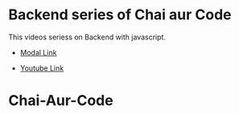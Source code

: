 # Backend series of Chai aur Code

This videos seriess on Backend with javascript.

-   [Modal Link](https://app.eraser.io/workspace/YtPqZ1VogxGy1jzIDkzj)

-   [Youtube Link](https://www.youtube.com/watch?v=9B4CvtzXRpc&list=PLu71SKxNbfoBGh_8p_NS-ZAh6v7HhYqHW&index=7)

# Chai-Aur-Code
